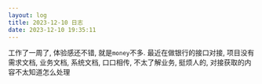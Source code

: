 ```yaml
---
layout: log
title: 2023-12-10 日志
date: 2023-12-10 19:35:11
---
```

工作了一周了, 体验感还不错, 就是`money`不多.
最近在做银行的接口对接, 项目没有需求文档, 业务文档, 系统文档, 口口相传, 不太了解业务, 挺烦人的, 对接获取的内容不太知道怎么处理
